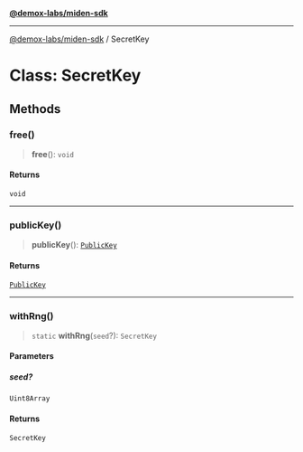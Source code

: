 [**@demox-labs/miden-sdk**](../README.md)

***

[@demox-labs/miden-sdk](../README.md) / SecretKey

# Class: SecretKey

## Methods

### free()

> **free**(): `void`

#### Returns

`void`

***

### publicKey()

> **publicKey**(): [`PublicKey`](PublicKey.md)

#### Returns

[`PublicKey`](PublicKey.md)

***

### withRng()

> `static` **withRng**(`seed`?): `SecretKey`

#### Parameters

##### seed?

`Uint8Array`

#### Returns

`SecretKey`

